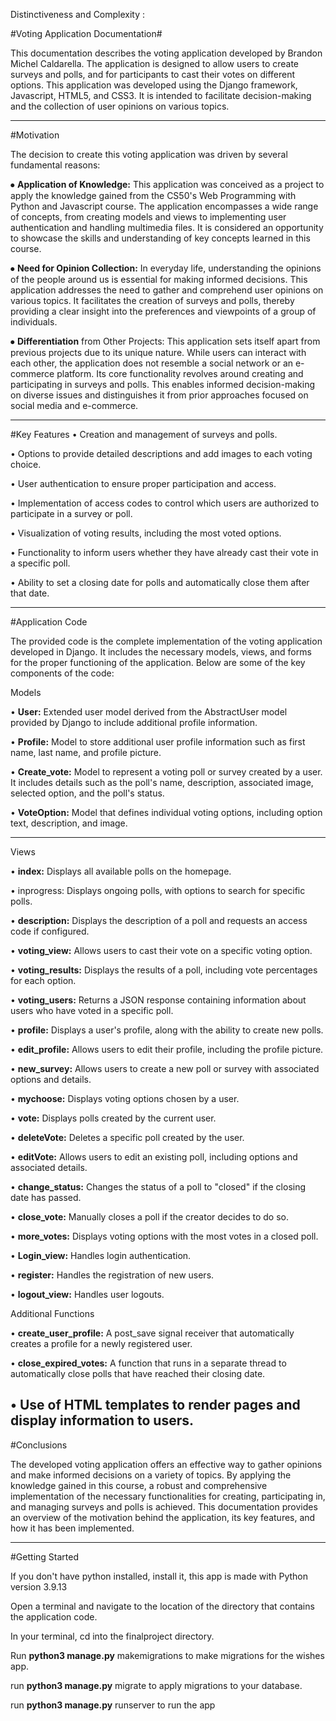 Distinctiveness and Complexity :

#Voting Application Documentation#

This documentation describes the voting application developed by Brandon Michel Caldarella. The application is designed to allow users to create surveys and polls, and for participants to cast their votes on different options. This application was developed using the Django framework, Javascript, HTML5, and CSS3. It is intended to facilitate decision-making and the collection of user opinions on various topics.




--------------
#Motivation

The decision to create this voting application was driven by several fundamental reasons:

⦁ **Application of Knowledge:** This application was conceived as a project to apply the knowledge gained from the CS50's Web Programming with Python and Javascript course. The application encompasses a wide range of concepts, from creating models and views to implementing user authentication and handling multimedia files. It is considered an opportunity to showcase the skills and understanding of key concepts learned in this course.

⦁ **Need for Opinion Collection:** In everyday life, understanding the opinions of the people around us is essential for making informed decisions. This application addresses the need to gather and comprehend user opinions on various topics. It facilitates the creation of surveys and polls, thereby providing a clear insight into the preferences and viewpoints of a group of individuals.

⦁ **Differentiation** from Other Projects: This application sets itself apart from previous projects due to its unique nature. While users can interact with each other, the application does not resemble a social network or an e-commerce platform. Its core functionality revolves around creating and participating in surveys and polls. This enables informed decision-making on diverse issues and distinguishes it from prior approaches focused on social media and e-commerce.

------------
#Key Features
• Creation and management of surveys and polls.

• Options to provide detailed descriptions and add images to each voting choice.

• User authentication to ensure proper participation and access.

• Implementation of access codes to control which users are authorized to participate in a survey or poll.

• Visualization of voting results, including the most voted options.

• Functionality to inform users whether they have already cast their vote in a specific poll.

• Ability to set a closing date for polls and automatically close them after that date.

---------------
#Application Code

The provided code is the complete implementation of the voting application developed in Django. It includes the necessary models, views, and forms for the proper functioning of the application. Below are some of the key components of the code:

Models

• **User:** Extended user model derived from the AbstractUser model provided by Django to include additional profile information.

• **Profile:** Model to store additional user profile information such as first name, last name, and profile picture.

• **Create_vote:** Model to represent a voting poll or survey created by a user. It includes details such as the poll's name, description, associated image, selected option, and the poll's status.

• **VoteOption:** Model that defines individual voting options, including option text, description, and image.

-------------
Views

• **index:** Displays all available polls on the homepage.


• inprogress: Displays ongoing polls, with options to search for specific polls.

• **description:** Displays the description of a poll and requests an access code if configured.

• **voting_view:** Allows users to cast their vote on a specific voting option.

• **voting_results:** Displays the results of a poll, including vote percentages for each option.

• **voting_users:** Returns a JSON response containing information about users who have voted in a specific poll.

• **profile:** Displays a user's profile, along with the ability to create new polls.

• **edit_profile:** Allows users to edit their profile, including the profile picture.

• **new_survey:** Allows users to create a new poll or survey with associated options and details.

• **mychoose:** Displays voting options chosen by a user.

• **vote:** Displays polls created by the current user.

• **deleteVote:** Deletes a specific poll created by the user.

• **editVote:** Allows users to edit an existing poll, including options and associated details.

• **change_status:** Changes the status of a poll to "closed" if the closing date has passed.

• **close_vote:** Manually closes a poll if the creator decides to do so.

• **more_votes:** Displays voting options with the most votes in a closed poll.

• **Login_view:** Handles login authentication.

• **register:** Handles the registration of new users.

• **logout_view:** Handles user logouts.

Additional Functions

• **create_user_profile:** A post_save signal receiver that automatically creates a profile for a newly registered user.

• **close_expired_votes:** A function that runs in a separate thread to automatically close polls that have reached their closing date.

• Use of HTML templates to render pages and display information to users.
---------------
#Conclusions

The developed voting application offers an effective way to gather opinions and make informed decisions on a variety of topics. By applying the knowledge gained in this course, a robust and comprehensive implementation of the necessary functionalities for creating, participating in, and managing surveys and polls is achieved. This documentation provides an overview of the motivation behind the application, its key features, and how it has been implemented.

----------
#Getting Started

If you don't have python installed, install it, this app is made with Python version 3.9.13

Open a terminal and navigate to the location of the directory that contains the application code.

In your terminal, cd into the finalproject directory.

Run **python3 manage.py** makemigrations  to make migrations for the wishes app.

run **python3 manage.py** migrate to apply migrations to your database.

run **python3 manage.py** runserver to run the app




